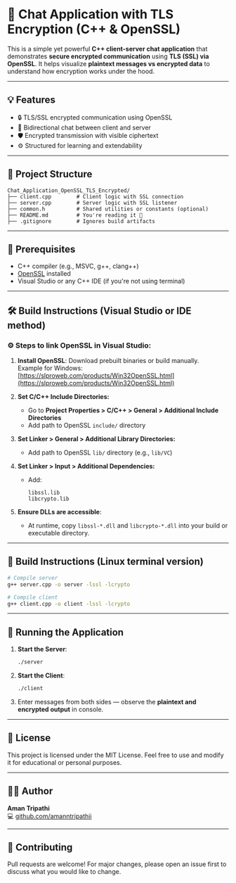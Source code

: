 # 🔐 Chat Application with TLS Encryption (C++ & OpenSSL)

This is a simple yet powerful **C++ client-server chat application** that demonstrates **secure encrypted communication** using **TLS (SSL) via OpenSSL**. It helps visualize **plaintext messages vs encrypted data** to understand how encryption works under the hood.

---

## 💡 Features

- 🔒 TLS/SSL encrypted communication using OpenSSL  
- 💬 Bidirectional chat between client and server  
- 🛡️ Encrypted transmission with visible ciphertext  
- ⚙️ Structured for learning and extendability

---

## 📁 Project Structure

```
Chat_Application_OpenSSL_TLS_Encrypted/
├── client.cpp        # Client logic with SSL connection
├── server.cpp        # Server logic with SSL listener
├── common.h          # Shared utilities or constants (optional)
├── README.md         # You're reading it 🙂
├── .gitignore        # Ignores build artifacts
```

---

## 🧰 Prerequisites

- C++ compiler (e.g., MSVC, g++, clang++)
- [OpenSSL](https://www.openssl.org/) installed
- Visual Studio or any C++ IDE (if you're not using terminal)

---

## 🛠️ Build Instructions (Visual Studio or IDE method)

### ⚙️ Steps to link OpenSSL in Visual Studio:

1. **Install OpenSSL**: Download prebuilt binaries or build manually.  
   Example for Windows: [https://slproweb.com/products/Win32OpenSSL.html](https://slproweb.com/products/Win32OpenSSL.html)

2. **Set C/C++ Include Directories:**
   - Go to **Project Properties > C/C++ > General > Additional Include Directories**
   - Add path to OpenSSL `include/` directory

3. **Set Linker > General > Additional Library Directories:**
   - Add path to OpenSSL `lib/` directory (e.g., `lib/VC`)

4. **Set Linker > Input > Additional Dependencies:**
   - Add:
     ```
     libssl.lib
     libcrypto.lib
     ```

5. **Ensure DLLs are accessible**:
   - At runtime, copy `libssl-*.dll` and `libcrypto-*.dll` into your build or executable directory.

---

## 🧪 Build Instructions (Linux terminal version)

```bash
# Compile server
g++ server.cpp -o server -lssl -lcrypto

# Compile client
g++ client.cpp -o client -lssl -lcrypto
```

---

## 🚀 Running the Application

1. **Start the Server**:
   ```bash
   ./server
   ```

2. **Start the Client**:
   ```bash
   ./client
   ```

3. Enter messages from both sides — observe the **plaintext and encrypted output** in console.

---


## 📝 License

This project is licensed under the MIT License. Feel free to use and modify it for educational or personal purposes.

---

## 🙋‍♂️ Author

**Aman Tripathi**  
💻 [github.com/amanntripathii](https://github.com/amanntripathii)

---

## 🤝 Contributing

Pull requests are welcome! For major changes, please open an issue first to discuss what you would like to change.
